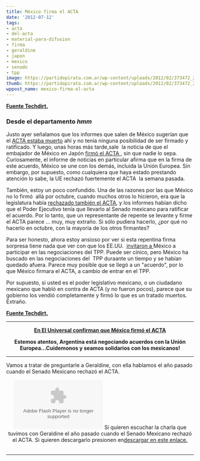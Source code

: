 ```yaml
---
title: México firma el ACTA
date: '2012-07-12'
tags:
- acta
- del-acta
- material-para-difusion
- firma
- geraldine
- japon
- mexico
- senado
- tpp
image: https://partidopirata.com.ar/wp-content/uploads/2012/02/373472_205843089513113_1068301294_n.jpg
thumb: https://partidopirata.com.ar/wp-content/uploads/2012/02/373472_205843089513113_1068301294_n-150x150.jpg
wppost_name: mexico-firma-el-acta
---
```


<strong><a href="http://www.techdirt.com/articles/20120712/01204619669/rewind-mexico-surprises-everyone-signs-acta.shtml" target="_blank">Fuente Techdirt.</a></strong>
<h3>Desde el departamento <em>hmm</em></h3>
Justo ayer señalamos que los informes que salen de México sugerían que el <a href="http://www.techdirt.com/articles/20120711/00280819656/add-mexico-to-list-places-where-acta-is-now-likely-dead.shtml">ACTA estaba muerto</a> ahí y no tenía ninguna posibilidad de ser firmado y ratificado. Y luego, unas horas más tarde,sale  la noticia de que el embajador de México en Japón <a href="http://www.eluniversal.com.mx/notas/858677.html" target="_blank"> firmó el ACTA </a>, sin que nadie lo sepa. Curiosamente, el informe de noticias en particular afirma que en la firma de este acuerdo, México se une con los demás, incluida la Unión Europea. Sin embargo, por supuesto, como cualquiera que haya estado prestando atención lo sabe, la UE rechazó fuertemente el ACTA  la semana pasada.

También, estoy un poco confundido. Una de las razones por las que México no lo firmó  allá por octubre, cuando muchos otros lo hicieron, era que la legislatura había <a href="http://www.techdirt.com/articles/20110727/23163915295/mexican-senate-calls-president-to-reject-acta.shtml"> rechazado también el ACTA</a>, y los informes habían dicho que el Poder Ejecutivo tenía que llevarlo al Senado mexicano para ratificar el acuerdo. Por lo tanto, que un representante de repente se levante y firme el ACTA parece ... muy, muy extraño. Si sólo pudiera hacerlo, ¿por qué no hacerlo en octubre, con la mayoría de los otros firmantes?

Para ser honesto, ahora estoy ansioso por ver si esta repentina firma sorpresa tiene nada que ver con que los EE.UU.  <a href="http://www.techdirt.com/articles/20120618/15271219371/us-invites-mexico-canada-to-join-tpp-negotiations-with-less-power.shtml">invitaron a </a>México a participar en las negociaciones del TPP. Puede ser cínico, pero México ha buscado en las negociaciones del  TPP duraante un tiempo y se habían quedado afuera. Parece muy posible que se llegó a un "acuerdo", por lo que México firmara el ACTA, a cambio de entrar en el TPP.

Por supuesto, si usted es el poder legislativo mexicano, o un ciudadano mexicano que habló en contra de ACTA (y no fueron pocos), parece que su gobierno los vendió completamente y firmó lo que es un tratado muertos. Extraño.

<strong><a href="http://www.techdirt.com/articles/20120712/01204619669/rewind-mexico-surprises-everyone-signs-acta.shtml" target="_blank">Fuente Techdirt.</a></strong>

<hr />
<p style="text-align: center;"><strong><a href="http://www.eluniversal.com.mx/notas/858677.html" target="_blank">En El Universal confirman que México firmó el ACTA</a></strong></p>
<p style="text-align: center;"><strong>Estemos atentos, Argentina está negociando acuerdos con la Unión Europea...Cuídemonos y seamos solidarios con los mexicanos!</strong></p>


<hr />

Vamos a tratar de preguntarle a Geraldine, con ella hablamos el año pasado cuando el Senado Mexicano rechazó el ACTA.

<center>
<object id="player749881" width="240" height="133" classid="clsid:d27cdb6e-ae6d-11cf-96b8-444553540000" codebase="http://download.macromedia.com/pub/shockwave/cabs/flash/swflash.cab#version=6,0,40,0"><param name="AllowScriptAccess" value="always" /><param name="allowFullScreen" value="true" /><param name="wmode" value="transparent" /><param name="src" value="http://www.ivoox.com/playerivoox_ee_749881_1.html" /><param name="allowfullscreen" value="true" /><param name="allowscriptaccess" value="always" /><embed id="player749881" width="240" height="133" type="application/x-shockwave-flash" src="http://www.ivoox.com/playerivoox_ee_749881_1.html" AllowScriptAccess="always" allowFullScreen="true" wmode="transparent" allowfullscreen="true" allowscriptaccess="always" /></object>
Si quieren escuchar la charla que tuvimos con Geraldine el año pasado cuando el Senado Mexicano rechazó el ACTA.
Si quieren descargarlo presionen en<a href="http://www.ivoox.com/charla-geraldine-juarez-mexico-sobre-el-audios-mp3_rf_749881_1.html" target="_blank">descargar en este enlace.</a></center>&nbsp;

<hr />
